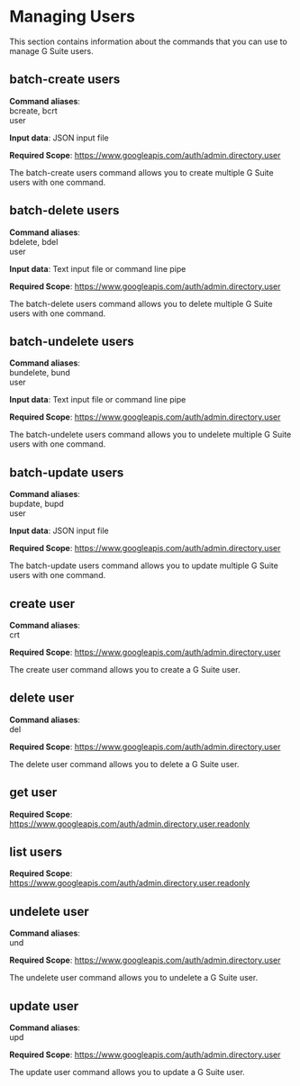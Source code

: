 # Managing Users

This section contains information about the commands that you can use to manage G Suite users.

## batch-create users

**Command aliases**:<br />
bcreate, bcrt<br />
user

**Input data**: JSON input file

**Required Scope**: https://www.googleapis.com/auth/admin.directory.user

The batch-create users command allows you to create multiple G Suite users with one command.

## batch-delete users

**Command aliases**:<br />
bdelete, bdel<br />
user

**Input data**: Text input file or command line pipe

**Required Scope**: https://www.googleapis.com/auth/admin.directory.user

The batch-delete users command allows you to delete multiple G Suite users with one command.

## batch-undelete users

**Command aliases**:<br />
bundelete, bund<br />
user

**Input data**: Text input file or command line pipe

**Required Scope**: https://www.googleapis.com/auth/admin.directory.user

The batch-undelete users command allows you to undelete multiple G Suite users with one command.

## batch-update users

**Command aliases**:<br />
bupdate, bupd<br />
user

**Input data**: JSON input file

**Required Scope**: https://www.googleapis.com/auth/admin.directory.user

The batch-update users command allows you to update multiple G Suite users with one command.

## create user

**Command aliases**:<br />
crt  

**Required Scope**: https://www.googleapis.com/auth/admin.directory.user

The create user command allows you to create a G Suite user.

## delete user

**Command aliases**:<br />
del  

**Required Scope**: https://www.googleapis.com/auth/admin.directory.user

The delete user command allows you to delete a G Suite user.

## get user

**Required Scope**: https://www.googleapis.com/auth/admin.directory.user.readonly

## list users

**Required Scope**: https://www.googleapis.com/auth/admin.directory.user.readonly

## undelete user

**Command aliases**:<br />
und  

**Required Scope**: https://www.googleapis.com/auth/admin.directory.user

The undelete user command allows you to undelete a G Suite user.

## update user

**Command aliases**:<br />
upd  

**Required Scope**: https://www.googleapis.com/auth/admin.directory.user

The update user command allows you to update a G Suite user.